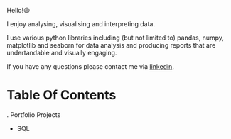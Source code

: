 Hello!😄

I enjoy analysing, visualising and interpreting data.

I use various python libraries including (but not limited to) pandas, numpy, matplotlib and seaborn for data analysis and producing reports that are undertandable and visually engaging.

If you have any questions please contact me via [linkedin](https://www.linkedin.com/in/vernyuy-yenwo-molo-7b965b47/).


# Table Of Contents
. Portfolio Projects
  - SQL
